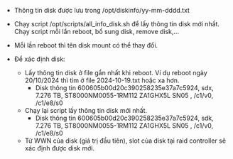 - Thông tin disk được lưu trong /opt/diskinfo/yy-mm-dddd.txt

- Chạy script /opt/scripts/all_info_disk.sh để lấy thông tin disk mới nhất. Chạy script mỗi lần reboot, bổ sung disk, remove disk,...

- Mỗi lần reboot thì tên disk mount có thể thay đổi.
- Để xác định disk:
  + Lấy thông tin disk ở file gần nhất khi reboot. Ví dụ reboot ngày 20/10/2024 thì tìm ở file 2024-10-19.txt hoặc xa hơn.
    - Disk thông tin 600605b00d20c390258235e37a7c5924, sdx, 7.276 TB, ST8000NM0055-1RM112 ZA1GHX5L SN05 , /c1/v0, /c1/e8/s0
  + Chạy lại script lấy thông tin disk mới nhất.
    - Disk thông tin 600605b00d20c390258235e37a7c5924, sdk, 7.276 TB, ST8000NM0055-1RM112 ZA1GHX5L SN05 , /c1/v0, /c1/e8/s0
  + Từ WWN của disk (giá trị đầu tiên), slot của disk tại raid controller sẽ xác định được disk mới. 


